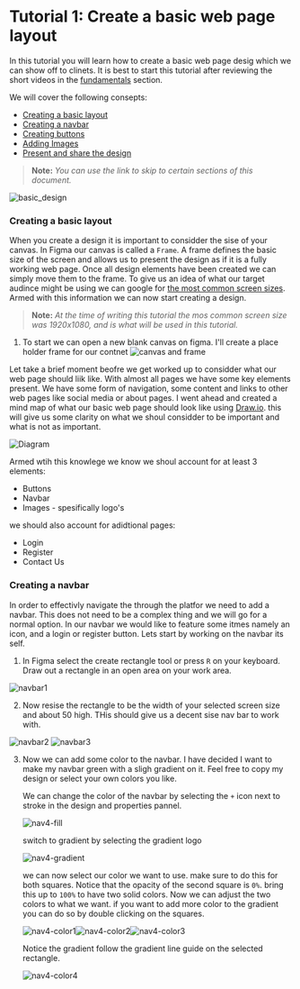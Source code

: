 # Tutorial 1: Create a basic web page layout

In this tutorial you will learn how to create a basic web page desig which we can show off to clinets. It is best to start this tutorial after reviewing the short videos in the [fundamentals](../figma_basic/index.md) section. 

We will cover the following consepts:
- [Creating a basic layout]()
- [Creating a navbar]()
- [Creating buttons]()
- [Adding Images]()
- [Present and share the design]()

> **Note:** *You can use the link to skip to certain sections of this document.*

![basic_design]()

### Creating a basic layout
When you create a design it is important to considder the sise of your canvas. In Figma our canvas is called a `Frame`. A frame defines the basic size of the screen and allows us to present the design as if it is a fully working web page. Once all design elements have been created we can simply move them to the frame. To give us an idea of what our target audince might be using we can google for [the most common screen sizes](https://www.google.com/search?q=most+common+screen+sises&oq=most+common+screen+sises&aqs=chrome..69i57j0i13i512l3j0i22i30l6.5984j0j7&sourceid=chrome&ie=UTF-8). Armed with this information we can now start creating a design.

> **Note:** *At the time of writing this tutorial the mos common screen size was 1920x1080, and is what will be used in this tutorial.*

1. To start we can open a new blank canvas on figma. I'll create a place holder frame for our contnet
![canvas and frame](./img/canvasandframe.png)

Let take a brief moment beofre we get worked up to considder what our web page should liik like. With almost all pages we have some key elements present. We have some form of navigation, some content and links to other web pages like social media or about pages. I went ahead and created a mind map of what our basic web page should look like using [Draw.io](https://app.diagrams.net/). this will give us some clarity on what we shoul considder to be important and what is not as important. 

![Diagram](./img/basicDesign.png)

Armed wtih this knowlege we know we shoul account for at least 3 elements:
- Buttons
- Navbar
- Images - spesifically logo's

we should also account for adidtional pages:
- Login
- Register
- Contact Us

### Creating a navbar

In order to effectivly navigate the through the platfor we need to add a navbar. This does not need to be a complex thing and we will go for a normal option. In our navbar we would like to feature some itmes namely an icon, and a login or register button. Lets start by working on the navbar its self.

1. In Figma select the create rectangle tool or press `R` on your keyboard. Draw out a rectangle in an open area on your work area. 

![navbar1](./img/navbar1.png)

2. Now resise the rectangle to be the width of your selected screen size and about 50 high. THis should give us a decent sise nav bar to work with.

![navbar2](./img/navbar2.png) ![navbar3](./img/navbar3.png)

3. Now we can add some color to the navbar. I have decided I want to make my navbar green with a sligh gradient on it. Feel free to copy my design or select your own colors you like.

    We can change the color of the navbar by selecting the `+` icon next to stroke in the design and properties pannel. 

    ![nav4-fill](./img/navbar4-fill.png)

    switch to gradient by selecting the gradient logo

    ![nav4-gradient](./img/navbar4-gradient.png)

    we can now select our color we want to use. make sure to do this for both squares. Notice that the opacity of the second square is `0%`. bring this up to `100%` to have two solid colors. Now we can adjust the two colors to what we want. if you want to add more color to the gradient you can do so by double clicking on the squares. 

    ![nav4-color1](./img/nav4-color1.png)![nav4-color2](./img/nav4-color2.png)![nav4-color3](./img/nav4-color3.png)

    Notice the gradient follow the gradient line guide on the selected rectangle.

    ![nav4-color4](./img//nav4-color-4.png)